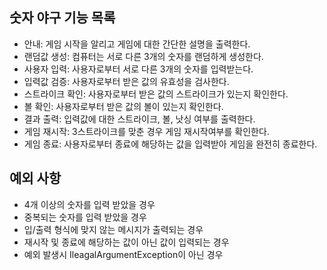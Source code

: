 숫자 야구 기능 목록
----
- 안내: 게임 시작을 알리고 게임에 대한 간단한 설명을 출력한다.
- 랜덤값 생성: 컴퓨터는 서로 다른 3개의 숫자를 랜덤하게 생성한다. 
- 사용자 입력: 사용자로부터 서로 다른 3개의 숫자를 입력받는다.
- 입력값 검증: 사용자로부터 받은 값의 유효성을 검사한다.
- 스트라이크 확인: 사용자로부터 받은 값의 스트라이크가 있는지 확인한다.
- 볼 확인: 사용자로부터 받은 값의 볼이 있는지 확인한다.
- 결과 출력: 입력값에 대한 스트라이크, 볼, 낫싱 여부를 출력한다.
- 게임 재시작: 3스트라이크를 맞춘 경우 게임 재시작여부를 확인한다.
- 게임 종료: 사용자로부터 종료에 해당하는 값을 입력받아 게임을 완전히 종료한다.


예외 사항
---
- 4개 이상의 숫자를 입력 받았을 경우
- 중복되는 숫자를 입력 받았을 경우
- 입/출력 형식에 맞지 않는 메시지가 출력되는 경우
- 재시작 및 종료에 해당하는 값이 아닌 값이 입력되는 경우
- 예외 발생시 IleagalArgumentException이 아닌 경우

